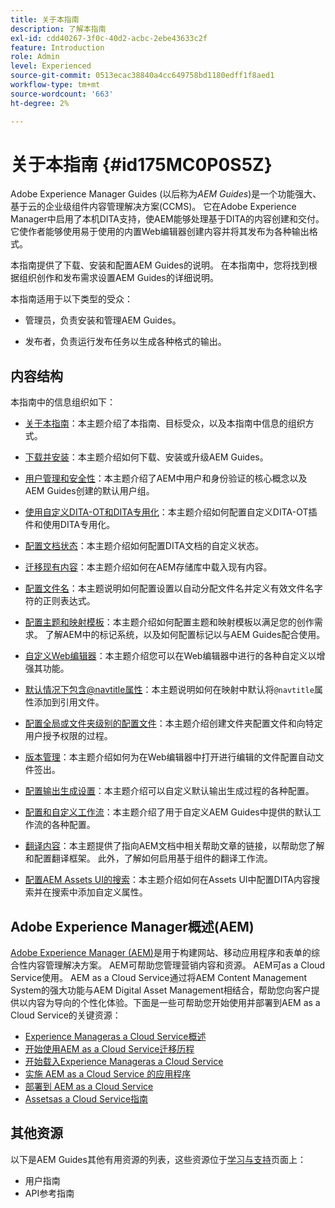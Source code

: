 ```yaml
---
title: 关于本指南
description: 了解本指南
exl-id: cdd40267-3f0c-40d2-acbc-2ebe43633c2f
feature: Introduction
role: Admin
level: Experienced
source-git-commit: 0513ecac38840a4cc649758bd1180edff1f8aed1
workflow-type: tm+mt
source-wordcount: '663'
ht-degree: 2%

---
```


# 关于本指南 {#id175MC0P0S5Z}

Adobe Experience Manager Guides \(以后称为&#x200B;*AEM Guides*\)是一个功能强大、基于云的企业级组件内容管理解决方案\(CCMS\)。 它在Adobe Experience Manager中启用了本机DITA支持，使AEM能够处理基于DITA的内容创建和交付。 它使作者能够使用易于使用的内置Web编辑器创建内容并将其发布为各种输出格式。

本指南提供了下载、安装和配置AEM Guides的说明。 在本指南中，您将找到根据组织创作和发布需求设置AEM Guides的详细说明。

本指南适用于以下类型的受众：

- 管理员，负责安装和管理AEM Guides。

- 发布者，负责运行发布任务以生成各种格式的输出。


## 内容结构

本指南中的信息组织如下：

- [关于本指南](#id175MC0P0S5Z)：本主题介绍了本指南、目标受众，以及本指南中信息的组织方式。

- [下载并安装](download-install.md#)：本主题介绍如何下载、安装或升级AEM Guides。

- [用户管理和安全性](user-admin-sec.md#)：本主题介绍了AEM中用户和身份验证的核心概念以及AEM Guides创建的默认用户组。

- [使用自定义DITA-OT和DITA专用化](dita-ot-specialization.md#)：本主题介绍如何配置自定义DITA-OT插件和使用DITA专用化。

- [配置文档状态](customize-doc-state.md#)：本主题介绍如何配置DITA文档的自定义状态。

- [迁移现有内容](migrate-content.md#)：本主题介绍如何在AEM存储库中载入现有内容。

- [配置文件名](conf-file-names.md#)：本主题说明如何配置设置以自动分配文件名并定义有效文件名字符的正则表达式。

- [配置主题和映射模板](conf-template-tags.md#)：本主题介绍如何配置主题和映射模板以满足您的创作需求。 了解AEM中的标记系统，以及如何配置标记以与AEM Guides配合使用。

- [自定义Web编辑器](conf-web-editor.md#)：本主题介绍您可以在Web编辑器中进行的各种自定义以增强其功能。

- [默认情况下包含@navtitle属性](auto-add-navtitle.md#)：本主题说明如何在映射中默认将`@navtitle`属性添加到引用文件。

- [配置全局或文件夹级别的配置文件](conf-folder-level.md#)：本主题介绍创建文件夹配置文件和向特定用户授予权限的过程。

- [版本管理](version-management.md#)：本主题介绍如何为在Web编辑器中打开进行编辑的文件配置自动文件签出。

- [配置输出生成设置](conf-output-generation.md#)：本主题介绍可以自定义默认输出生成过程的各种配置。

- [配置和自定义工作流](customize-workflows.md#)：本主题介绍了用于自定义AEM Guides中提供的默认工作流的各种配置。

- [翻译内容](translation.md#)：本主题提供了指向AEM文档中相关帮助文章的链接，以帮助您了解和配置翻译框架。 此外，了解如何启用基于组件的翻译工作流。

- [配置AEM Assets UI的搜索](conf-dita-search.md#)：本主题介绍如何在Assets UI中配置DITA内容搜索并在搜索中添加自定义属性。


## Adobe Experience Manager概述\(AEM\)

[Adobe Experience Manager \(AEM\)](https://business.adobe.com/products/experience-manager/adobe-experience-manager.html)是用于构建网站、移动应用程序和表单的综合性内容管理解决方案。 AEM可帮助您管理营销内容和资源。 AEM可as a Cloud Service使用。 AEM as a Cloud Service通过将AEM Content Management System的强大功能与AEM Digital Asset Management相结合，帮助您向客户提供以内容为导向的个性化体验。下面是一些可帮助您开始使用并部署到AEM as a Cloud Service的关键资源：

- [Experience Manageras a Cloud Service概述](https://experienceleague.adobe.com/docs/experience-manager-cloud-service/content/home.html?lang=zh-Hans)
- [开始使用AEM as a Cloud Service迁移历程](https://experienceleague.adobe.com/docs/experience-manager-cloud-service/content/migration-journey/getting-started.html?lang=zh-Hans)
- [开始载入Experience Manageras a Cloud Service](https://experienceleague.adobe.com/docs/experience-manager-cloud-service/content/onboarding/home.html?lang=zh-Hanshttps://experienceleague.adobe.com/docs/experience-manager-cloud-service/moving/home.html?lang=en)
- [实施 AEM as a Cloud Service 的应用程序](https://experienceleague.adobe.com/docs/experience-manager-cloud-service/implementing/home.html?lang=zh-Hans)
- [部署到 AEM as a Cloud Service](https://experienceleague.adobe.com/docs/experience-manager-cloud-service/content/implementing/deploying/overview.html?lang=zh-Hans)
- [Assetsas a Cloud Service指南](https://experienceleague.adobe.com/docs/experience-manager-cloud-service/content/assets/home.html?lang=cn)

## 其他资源

以下是AEM Guides其他有用资源的列表，这些资源位于[学习与支持](https://helpx.adobe.com/cn/support/xml-documentation-for-experience-manager.html)页面上：

- 用户指南
- API参考指南
